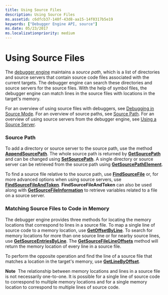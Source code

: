 ```yaml
---
title: Using Source Files
description: Using Source Files
ms.assetid: c6dfcb37-140f-43d8-aa15-14f0317b5e19
keywords: ["Debugger Engine API, source"]
ms.date: 05/23/2017
ms.localizationpriority: medium
---
```


# Using Source Files


The [debugger engine](introduction.md#debugger-engine) maintains a *source path*, which is a list of directories and source servers that contain source code files associated with the current targets. The debugger engine can search these directories and source servers for the source files. With the help of symbol files, the debugger engine can match lines in the source files with locations in the target's memory.

For an overview of using source files with debuggers, see [Debugging in Source Mode](debugging-in-source-mode.md). For an overview of source paths, see [Source Path](source-path.md). For an overview of using source servers from the debugger engine, see [Using a Source Server](using-a-source-server.md).

### <span id="source_path"></span><span id="SOURCE_PATH"></span>Source Path

To add a directory or source server to the source path, use the method [**AppendSourcePath**](https://msdn.microsoft.com/library/windows/hardware/ff538102). The whole source path is returned by [**GetSourcePath**](https://msdn.microsoft.com/library/windows/hardware/ff548358) and can be changed using [**SetSourcePath**](https://msdn.microsoft.com/library/windows/hardware/ff556781). A single directory or source server can be retrieved from the source path using [**GetSourcePathElement**](https://msdn.microsoft.com/library/windows/hardware/ff548367).

To find a source file relative to the source path, use [**FindSourceFile**](https://msdn.microsoft.com/library/windows/hardware/ff545423) or, for more advanced options when using source servers, use [**FindSourceFileAndToken**](https://msdn.microsoft.com/library/windows/hardware/ff545430). **FindSourceFileAndToken** can also be used along with [**GetSourceFileInformation**](https://msdn.microsoft.com/library/windows/hardware/ff548321) to retrieve variables related to a file on a source server.

### <span id="matching_source_files_to_code_in_memory"></span><span id="MATCHING_SOURCE_FILES_TO_CODE_IN_MEMORY"></span>Matching Source Files to Code in Memory

The debugger engine provides three methods for locating the memory locations that correspond to lines in a source file. To map a single line of source code to a memory location, use [**GetOffsetByLine**](https://msdn.microsoft.com/library/windows/hardware/ff548022). To search for memory locations for more than one source line or for nearby source lines, use [**GetSourceEntriesByLine**](https://msdn.microsoft.com/library/windows/hardware/ff548305). The [**GetSourceFileLineOffsets**](https://msdn.microsoft.com/library/windows/hardware/ff548339) method will return the memory location of every line in a source file.

To perform the opposite operation and find the line of a source file that matches a location in the target's memory, use [**GetLineByOffset**](https://msdn.microsoft.com/library/windows/hardware/ff546995).

**Note**  The relationship between memory locations and lines in a source file is not necessarily one-to-one. It is possible for a single line of source code to correspond to multiple memory locations and for a single memory location to correspond to multiple lines of source code.

 

 

 





